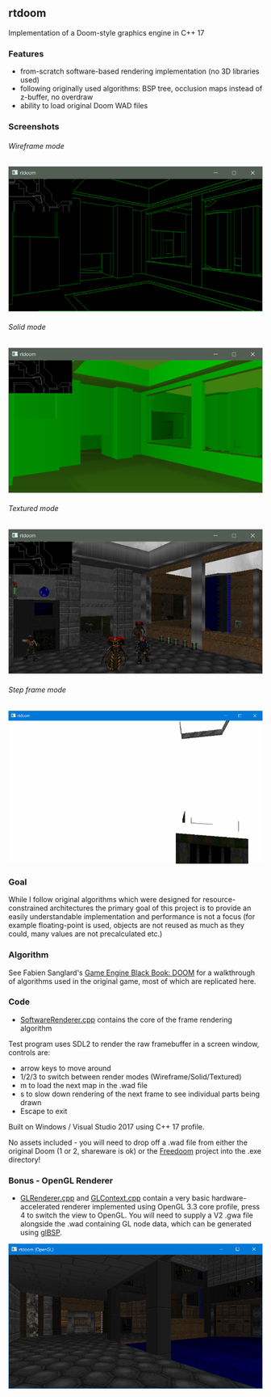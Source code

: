 ## rtdoom

Implementation of a Doom-style graphics engine in C++ 17

### Features

* from-scratch software-based rendering implementation (no 3D libraries used)
* following originally used algorithms: BSP tree, occlusion maps instead of z-buffer, no overdraw
* ability to load original Doom WAD files

### Screenshots

###### Wireframe mode

![screenshot](images/screen1.png)

###### Solid mode

![screenshot](images/screen2.png)

###### Textured mode

![screenshot](images/screen3.png)

###### Step frame mode

![screenshot](images/screen4.gif)

### Goal

While I follow original algorithms which were designed for resource-constrained architectures
the primary goal of this project is to provide an easily understandable implementation and
performance is not a focus (for example floating-point is used, objects are not reused as much
as they could, many values are not precalculated etc.)

### Algorithm

See Fabien Sanglard's [Game Engine Black Book: DOOM](https://fabiensanglard.net/gebbdoom/) for a walkthrough
of algorithms used in the original game, most of which are replicated here.

### Code

* [SoftwareRenderer.cpp](rtdoom/SoftwareRenderer.cpp) contains the core of the frame rendering algorithm

Test program uses SDL2 to render the raw framebuffer in a screen window, controls are:
* arrow keys to move around
* 1/2/3 to switch between render modes (Wireframe/Solid/Textured)
* m to load the next map in the .wad file
* s to slow down rendering of the next frame to see individual parts being drawn
* Escape to exit

Built on Windows / Visual Studio 2017 using C++ 17 profile.

No assets included - you will need to drop off a .wad file from either the original Doom
(1 or 2, shareware is ok) or the [Freedoom](https://freedoom.github.io/) project into the .exe directory!

### Bonus - OpenGL Renderer

* [GLRenderer.cpp](rtdoom/GLRenderer.cpp) and [GLContext.cpp](rtdoom/GLContext.cpp) contain a very basic 
hardware-accelerated renderer implemented using OpenGL 3.3 core profile, press 4 to switch the view to OpenGL.
You will need to supply a V2 .gwa file alongside the .wad containing GL node data,
which can be generated using [glBSP](http://glbsp.sourceforge.net/).

![screenshot](images/screen5.png)
